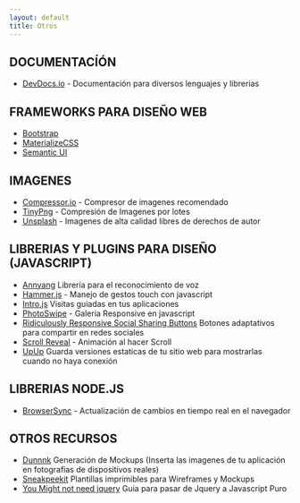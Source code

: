 ```yaml
---
layout: default
title: Otros
---
```


## DOCUMENTACÍÓN

* [DevDocs.io](http://devdocs.io/) - Documentación para diversos lenguajes y librerias

## FRAMEWORKS PARA DISEÑO WEB
* [Bootstrap](http://www.getbootstrap.com)
* [MaterializeCSS](http://materializecss.com/)
* [Semantic UI](http://semantic-ui.com/)

## IMAGENES
* [Compressor.io](http://compressor.io/compress) - Compresor de imagenes recomendado
* [TinyPng](https://tinypng.com/) - Compresión de Imagenes por lotes
* [Unsplash](https://unsplash.com/) - Imagenes de alta calidad libres de derechos de autor

## LIBRERIAS Y PLUGINS PARA DISEÑO (JAVASCRIPT)
* [Annyang](https://www.talater.com/annyang/) Librería para el reconocimiento de voz
* [Hammer.js](http://hammerjs.github.io/) - Manejo de gestos touch con javascript
* [Intro.js](http://usablica.github.io/intro.js/) Visitas guiadas en tus aplicaciones
* [PhotoSwipe](http://photoswipe.com/) - Galeria Responsive en javascript
* [Ridiculously Responsive Social Sharing Buttons](http://kurtnoble.com/labs/rrssb/) Botones adaptativos para compartir en redes sociales
* [Scroll Reveal](https://scrollrevealjs.org/) - Animación al hacer Scroll
* [UpUp](https://www.talater.com/upup/) Guarda versiones estaticas de tu sitio web para mostrarlas cuando no haya conexión

## LIBRERIAS NODE.JS
* [BrowserSync](https://www.browsersync.io/) - Actualización de cambios en tiempo real en el navegador

## OTROS RECURSOS
* [Dunnnk](http://dunnnk.com/) Generación de Mockups (Inserta las imagenes de tu aplicación en fotografias de dispositivos reales)
* [Sneakpeekit](http://sneakpeekit.com/) Plantillas imprimibles para Wireframes y Mockups
* [You Might not need jquery](http://youmightnotneedjquery.com/) Guia para pasar de Jquery a Javascript Puro
